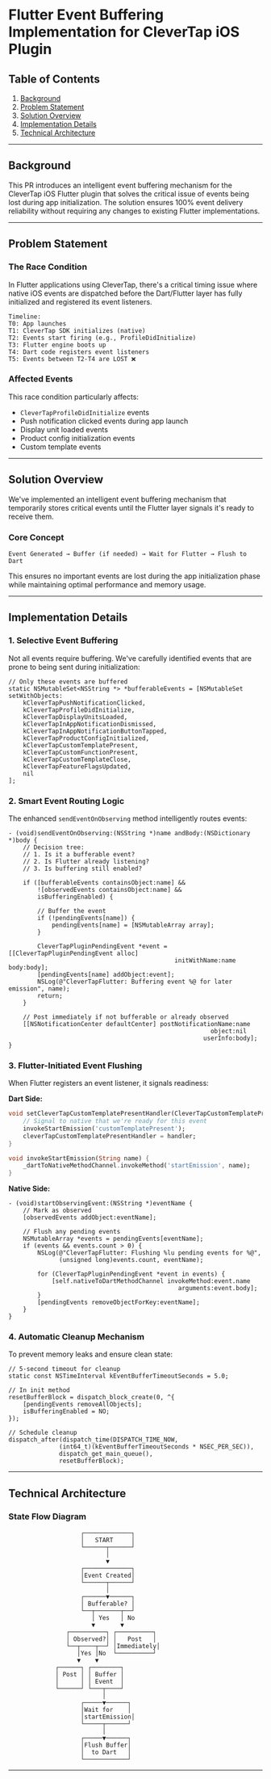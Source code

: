 # Flutter Event Buffering Implementation for CleverTap iOS Plugin

## Table of Contents
1. [Background](#background)
2. [Problem Statement](#problem-statement)
3. [Solution Overview](#solution-overview)
4. [Implementation Details](#implementation-details)
5. [Technical Architecture](#technical-architecture)

---

## Background

This PR introduces an intelligent event buffering mechanism for the CleverTap iOS Flutter plugin that solves the critical issue of events being lost during app initialization. The solution ensures 100% event delivery reliability without requiring any changes to existing Flutter implementations.

---

## Problem Statement

### The Race Condition

In Flutter applications using CleverTap, there's a critical timing issue where native iOS events are dispatched before the Dart/Flutter layer has fully initialized and registered its event listeners. 

```
Timeline:
T0: App launches
T1: CleverTap SDK initializes (native)
T2: Events start firing (e.g., ProfileDidInitialize)
T3: Flutter engine boots up
T4: Dart code registers event listeners
T5: Events between T2-T4 are LOST ❌
```

### Affected Events

This race condition particularly affects:
- `CleverTapProfileDidInitialize` events
- Push notification clicked events during app launch  
- Display unit loaded events
- Product config initialization events
- Custom template events

---

## Solution Overview

We've implemented an intelligent event buffering mechanism that temporarily stores critical events until the Flutter layer signals it's ready to receive them.

### Core Concept

```
Event Generated → Buffer (if needed) → Wait for Flutter → Flush to Dart
```

This ensures no important events are lost during the app initialization phase while maintaining optimal performance and memory usage.

---

## Implementation Details

### 1. Selective Event Buffering

Not all events require buffering. We've carefully identified events that are prone to being sent during initialization:

```objc
// Only these events are buffered
static NSMutableSet<NSString *> *bufferableEvents = [NSMutableSet setWithObjects:
    kCleverTapPushNotificationClicked,
    kCleverTapProfileDidInitialize,
    kCleverTapDisplayUnitsLoaded,
    kCleverTapInAppNotificationDismissed,
    kCleverTapInAppNotificationButtonTapped,
    kCleverTapProductConfigInitialized,
    kCleverTapCustomTemplatePresent,
    kCleverTapCustomFunctionPresent,
    kCleverTapCustomTemplateClose,
    kCleverTapFeatureFlagsUpdated, 
    nil
];
```

### 2. Smart Event Routing Logic

The enhanced `sendEventOnObserving` method intelligently routes events:

```objc
- (void)sendEventOnObserving:(NSString *)name andBody:(NSDictionary *)body {
    // Decision tree:
    // 1. Is it a bufferable event?
    // 2. Is Flutter already listening?
    // 3. Is buffering still enabled?
    
    if ([bufferableEvents containsObject:name] &&
        ![observedEvents containsObject:name] &&
        isBufferingEnabled) {
        
        // Buffer the event
        if (!pendingEvents[name]) {
            pendingEvents[name] = [NSMutableArray array];
        }
        
        CleverTapPluginPendingEvent *event = [[CleverTapPluginPendingEvent alloc] 
                                              initWithName:name body:body];
        [pendingEvents[name] addObject:event];
        NSLog(@"CleverTapFlutter: Buffering event %@ for later emission", name);
        return;
    }
    
    // Post immediately if not bufferable or already observed
    [[NSNotificationCenter defaultCenter] postNotificationName:name 
                                                        object:nil 
                                                      userInfo:body];
}
```

### 3. Flutter-Initiated Event Flushing

When Flutter registers an event listener, it signals readiness:

**Dart Side:**
```dart
void setCleverTapCustomTemplatePresentHandler(CleverTapCustomTemplatePresentHandler handler) {
    // Signal to native that we're ready for this event
    invokeStartEmission('customTemplatePresent');
    cleverTapCustomTemplatePresentHandler = handler;
}

void invokeStartEmission(String name) {
    _dartToNativeMethodChannel.invokeMethod('startEmission', name);
}
```

**Native Side:**
```objc
- (void)startObservingEvent:(NSString *)eventName {
    // Mark as observed
    [observedEvents addObject:eventName];
    
    // Flush any pending events
    NSMutableArray *events = pendingEvents[eventName];
    if (events && events.count > 0) {
        NSLog(@"CleverTapFlutter: Flushing %lu pending events for %@", 
              (unsigned long)events.count, eventName);
        
        for (CleverTapPluginPendingEvent *event in events) {
            [self.nativeToDartMethodChannel invokeMethod:event.name 
                                               arguments:event.body];
        }
        [pendingEvents removeObjectForKey:eventName];
    }
}
```

### 4. Automatic Cleanup Mechanism

To prevent memory leaks and ensure clean state:

```objc
// 5-second timeout for cleanup
static const NSTimeInterval kEventBufferTimeoutSeconds = 5.0;

// In init method
resetBufferBlock = dispatch_block_create(0, ^{
    [pendingEvents removeAllObjects];
    isBufferingEnabled = NO;
});

// Schedule cleanup
dispatch_after(dispatch_time(DISPATCH_TIME_NOW, 
              (int64_t)(kEventBufferTimeoutSeconds * NSEC_PER_SEC)),
              dispatch_get_main_queue(),
              resetBufferBlock);
```

---

## Technical Architecture

### State Flow Diagram

```
                    ┌─────────────┐
                    │   START     │
                    └──────┬──────┘
                           │
                           ▼
                    ┌─────────────┐
                    │Event Created│
                    └──────┬──────┘
                           │
                    ┌──────▼──────┐
                    │ Bufferable? │
                    └──┬───────┬──┘
                       │ Yes   │ No
                       ▼       ▼
                ┌──────────┐ ┌──────────┐
                │ Observed?│ │   Post   │
                └──┬────┬──┘ │Immediately│
                   │Yes │No  └──────────┘
                   ▼    ▼
             ┌──────┐ ┌────────┐
             │ Post │ │ Buffer │
             │      │ │ Event  │
             └──────┘ └───┬────┘
                          │
                    ┌─────▼──────┐
                    │Wait for    │
                    │startEmission│
                    └─────┬──────┘
                          │
                    ┌─────▼──────┐
                    │Flush Buffer│
                    │  to Dart   │
                    └────────────┘
```

---
